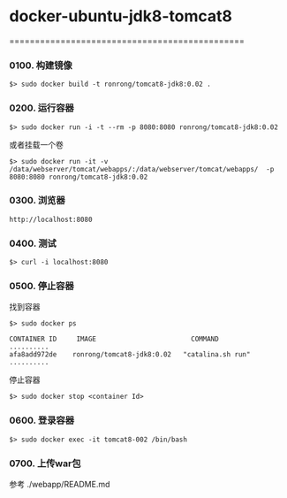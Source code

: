 # docker-ubuntu-jdk8-tomcat8

==============================================


### 0100. 构建镜像

```
$> sudo docker build -t ronrong/tomcat8-jdk8:0.02 . 
```



### 0200. 运行容器

```
$> sudo docker run -i -t --rm -p 8080:8080 ronrong/tomcat8-jdk8:0.02
```
或者挂载一个卷

```
$> sudo docker run -it -v /data/webserver/tomcat/webapps/:/data/webserver/tomcat/webapps/  -p 8080:8080 ronrong/tomcat8-jdk8:0.02
```

### 0300. 浏览器

```
http://localhost:8080
```

### 0400. 测试
```
$> curl -i localhost:8080
```

### 0500. 停止容器

找到容器
```
$> sudo docker ps

CONTAINER ID     IMAGE                        COMMAND             ..........
afa8add972de    ronrong/tomcat8-jdk8:0.02   "catalina.sh run"     ..........

```

停止容器
```
$> sudo docker stop <container Id>
```

### 0600. 登录容器
```
$> sudo docker exec -it tomcat8-002 /bin/bash
```

### 0700. 上传war包
参考 ./webapp/README.md